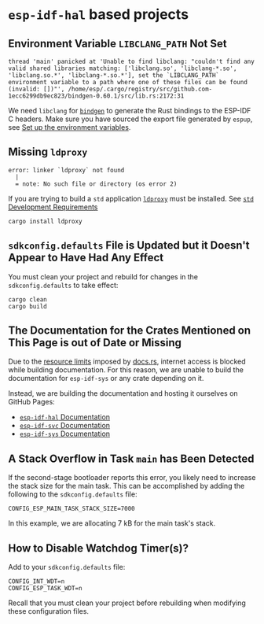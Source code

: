 # `esp-idf-hal` based projects

## Environment Variable `LIBCLANG_PATH` Not Set

```text
thread 'main' panicked at 'Unable to find libclang: "couldn't find any valid shared libraries matching: ['libclang.so', 'libclang-*.so', 'libclang.so.*', 'libclang-*.so.*'], set the `LIBCLANG_PATH` environment variable to a path where one of these files can be found (invalid: [])"', /home/esp/.cargo/registry/src/github.com-1ecc6299db9ec823/bindgen-0.60.1/src/lib.rs:2172:31
```

We need `libclang` for [`bindgen`] to generate the Rust bindings to the ESP-IDF C headers.
Make sure you have sourced the export file generated by `espup`, see [Set up the environment variables][set-up-the-environment-variables].

[`bindgen`]: https://github.com/rust-lang/rust-bindgen
[set-up-the-environment-variables]: ./../installation/riscv-and-xtensa.md#3-set-up-the-environment-variables

## Missing `ldproxy`

```shell
error: linker `ldproxy` not found
  |
  = note: No such file or directory (os error 2)
```

If you are trying to build a `std` application [`ldproxy`][ldproxy] must be installed. See [`std` Development Requirements][rust-esp-book-std-requirements]

```shell
cargo install ldproxy
```

[ldproxy]: https://github.com/esp-rs/embuild/tree/master/ldproxy
[rust-esp-book-std-requirements]: ./../installation/std-requirements.md

## `sdkconfig.defaults` File is Updated but it Doesn't Appear to Have Had Any Effect

You must clean your project and rebuild for changes in the `sdkconfig.defaults` to take effect:

```shell
cargo clean
cargo build
```

## The Documentation for the Crates Mentioned on This Page is out of Date or Missing

Due to the [resource limits] imposed by [docs.rs], internet access is blocked while building documentation. For this reason, we are unable to build the documentation for `esp-idf-sys` or any crate depending on it.

Instead, we are building the documentation and hosting it ourselves on GitHub Pages:

- [`esp-idf-hal` Documentation]
- [`esp-idf-svc` Documentation]
- [`esp-idf-sys` Documentation]

[resource limits]: https://docs.rs/about/builds#hitting-resource-limits
[docs.rs]: https://docs.rs
[`esp-idf-hal` documentation]: https://esp-rs.github.io/esp-idf-hal/esp_idf_hal/
[`esp-idf-svc` documentation]: https://esp-rs.github.io/esp-idf-svc/esp_idf_svc/
[`esp-idf-sys` documentation]: https://esp-rs.github.io/esp-idf-sys/esp_idf_sys/

## A Stack Overflow in Task `main` has Been Detected

If the second-stage bootloader reports this error, you likely need to increase the stack size for the main task. This can be accomplished by adding the following to the `sdkconfig.defaults` file:

```text
CONFIG_ESP_MAIN_TASK_STACK_SIZE=7000
```

In this example, we are allocating 7 kB for the main task's stack.

## How to Disable Watchdog Timer(s)?

Add to your `sdkconfig.defaults` file:

```text
CONFIG_INT_WDT=n
CONFIG_ESP_TASK_WDT=n
```

Recall that you must clean your project before rebuilding when modifying these configuration files.
